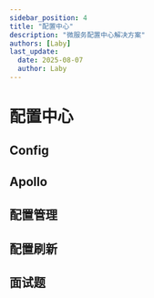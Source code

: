 ```yaml
---
sidebar_position: 4
title: "配置中心"
description: "微服务配置中心解决方案"
authors: [Laby]
last_update:
  date: 2025-08-07
  author: Laby
---
```


# 配置中心

## Config

## Apollo

## 配置管理

## 配置刷新

## 面试题

